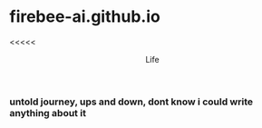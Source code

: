 # firebee-ai.github.io
&lt;&lt;&lt;&lt;&lt;
<!DOCTYPE html>
<html>
  <head>
    <meta charset = "UTF-08">
    <title> New Gen</title>
  </head>
  <body>
    <header>
      Life
    </header>
    <h3>untold journey, ups and down, dont know i could write anything about it</h3>
    </body>
  </html>
